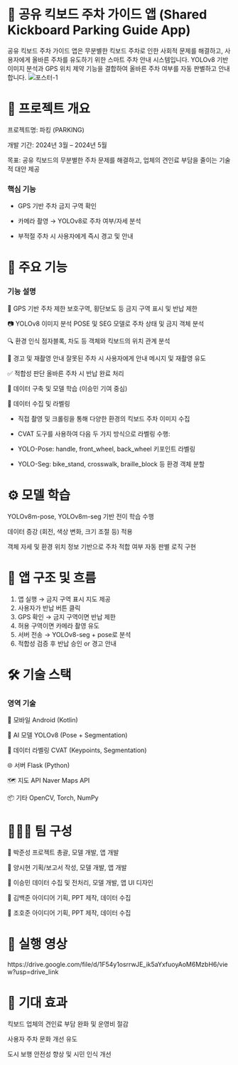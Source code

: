 <h1>🛴 공유 킥보드 주차 가이드 앱 (Shared Kickboard Parking Guide App)</h1>

공유 킥보드 주차 가이드 앱은 무분별한 킥보드 주차로 인한 사회적 문제를 해결하고, 사용자에게 올바른 주차를 유도하기 위한 스마트 주차 안내 시스템입니다.
YOLOv8 기반 이미지 분석과 GPS 위치 제약 기능을 결합하여 올바른 주차 여부를 자동 판별하고 안내합니다.
![포스터-1](https://github.com/user-attachments/assets/0f46d783-095f-4d35-885b-957695e50817)

<h1>🔎 프로젝트 개요</h1>

프로젝트명: 파킹 (PARKING)

개발 기간: 2024년 3월 – 2024년 5월

목표: 공유 킥보드의 무분별한 주차 문제를 해결하고, 업체의 견인료 부담을 줄이는 기술적 대안 제공

<h3>핵심 기능</h3>

- GPS 기반 주차 금지 구역 확인

- 카메라 촬영 → YOLOv8로 주차 여부/자세 분석

- 부적절 주차 시 사용자에게 즉시 경고 및 안내

<h1>🧠 주요 기능</h1>

<h3>기능	설명</h3>

📍 GPS 기반 주차 제한	보호구역, 횡단보도 등 금지 구역 표시 및 반납 제한

📷 YOLOv8 이미지 분석	POSE 및 SEG 모델로 주차 상태 및 금지 객체 분석

🔍 환경 인식	점자블록, 차도 등 객체와 킥보드의 위치 관계 분석

🚫 경고 및 재촬영 안내	잘못된 주차 시 사용자에게 안내 메시지 및 재촬영 유도

✅ 적합성 판단	올바른 주차 시 반납 완료 처리

🧩 데이터 구축 및 모델 학습 (이승민 기여 중심)

📌 데이터 수집 및 라벨링

- 직접 촬영 및 크롤링을 통해 다양한 환경의 킥보드 주차 이미지 수집

- CVAT 도구를 사용하여 다음 두 가지 방식으로 라벨링 수행:

- YOLO-Pose: handle, front_wheel, back_wheel 키포인트 라벨링

- YOLO-Seg: bike_stand, crosswalk, braille_block 등 환경 객체 분할

<h1>⚙️ 모델 학습</h1>
YOLOv8m-pose, YOLOv8m-seg 기반 전이 학습 수행

데이터 증강 (회전, 색상 변화, 크기 조절 등) 적용

객체 자세 및 환경 위치 정보 기반으로 주차 적합 여부 자동 판별 로직 구현

<h1>📱 앱 구조 및 흐름</h1>

1. 앱 실행 → 금지 구역 표시 지도 제공
2. 사용자가 반납 버튼 클릭
3. GPS 확인 → 금지 구역이면 반납 제한
4. 허용 구역이면 카메라 촬영 유도
5. 서버 전송 → YOLOv8-seg + pose로 분석
6. 적합성 검증 후 반납 승인 or 경고 안내
<h1>🛠️ 기술 스택</h1>
<h3>영역	기술</h3>

📱 모바일	Android (Kotlin)

🧠 AI 모델	YOLOv8 (Pose + Segmentation)

🧾 데이터 라벨링	CVAT (Keypoints, Segmentation)

🌐 서버	Flask (Python)

🗺️ 지도 API	Naver Maps API

📦 기타	OpenCV, Torch, NumPy

<h1>👨‍👩‍👧 팀 구성</h1>

👑 박준성	프로젝트 총괄, 모델 개발, 앱 개발

📘 양시현	기획/보고서 작성, 모델 개발, 앱 개발

🧪 이승민	데이터 수집 및 전처리, 모델 개발, 앱 UI 디자인

🎨 김백준	아이디어 기획, PPT 제작, 데이터 수집

📝 조호준	아이디어 기획, PPT 제작, 데이터 수집

<h1>🧾 실행 영상</h1>
https://drive.google.com/file/d/1F54y1osrrwJE_ik5aYxfuoyAoM6MzbH6/view?usp=drive_link


<h1>📌 기대 효과</h1>

킥보드 업체의 견인료 부담 완화 및 운영비 절감

사용자 주차 문화 개선 유도

도시 보행 안전성 향상 및 시민 인식 개선

